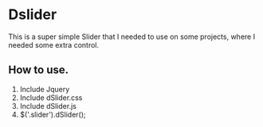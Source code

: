 # Dslider

This is a super simple Slider that I needed to use on some projects, where I needed some extra control. 

## How to use. 
1. Include Jquery 
2. Include dSlider.css
3. Include dSlider.js 
4.  $('.slider').dSlider();

 
